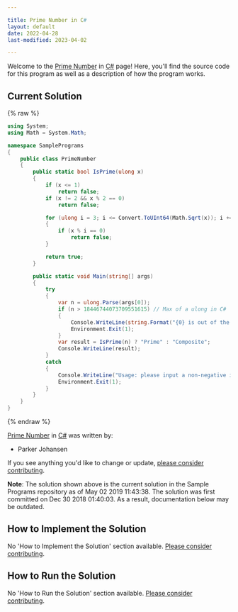 ```yaml
---

title: Prime Number in C#
layout: default
date: 2022-04-28
last-modified: 2023-04-02

---
```


Welcome to the [Prime Number](https://sampleprograms.io/projects/prime-number) in [C#](https://sampleprograms.io/languages/c-sharp) page! Here, you'll find the source code for this program as well as a description of how the program works.

## Current Solution

{% raw %}

```c#
using System;
using Math = System.Math;

namespace SamplePrograms
{
    public class PrimeNumber
    {
        public static bool IsPrime(ulong x)
        {
            if (x <= 1)
                return false;
            if (x != 2 && x % 2 == 0)
                return false;

            for (ulong i = 3; i <= Convert.ToUInt64(Math.Sqrt(x)); i += 2)
            {
                if (x % i == 0)
                    return false;
            }

            return true;
        }

        public static void Main(string[] args)
        {
            try
            {
                var n = ulong.Parse(args[0]);
                if (n > 18446744073709551615) // Max of a ulong in C#
                {
                    Console.WriteLine(string.Format("{0} is out of the reasonable bounds for calculation.", n));
                    Environment.Exit(1);
                }
                var result = IsPrime(n) ? "Prime" : "Composite";
                Console.WriteLine(result);
            }
            catch
            {
                Console.WriteLine("Usage: please input a non-negative integer");
                Environment.Exit(1);
            }
        }
    }
}
```

{% endraw %}

[Prime Number](https://sampleprograms.io/projects/prime-number) in [C#](https://sampleprograms.io/languages/c-sharp) was written by:

- Parker Johansen

If you see anything you'd like to change or update, [please consider contributing](https://github.com/TheRenegadeCoder/sample-programs).

**Note**: The solution shown above is the current solution in the Sample Programs repository as of May 02 2019 11:43:38. The solution was first committed on Dec 30 2018 01:40:03. As a result, documentation below may be outdated.

## How to Implement the Solution

No 'How to Implement the Solution' section available. [Please consider contributing](https://github.com/TheRenegadeCoder/sample-programs-website).

## How to Run the Solution

No 'How to Run the Solution' section available. [Please consider contributing](https://github.com/TheRenegadeCoder/sample-programs-website).